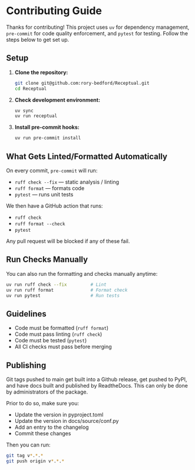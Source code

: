 # Contributing Guide

Thanks for contributing! This project uses `uv` for dependency management, `pre-commit` for code quality enforcement, and `pytest` for testing. Follow the steps below to get set up.

## Setup

1. **Clone the repository:**

   ```bash
   git clone git@github.com:rory-bedford/Receptual.git
   cd Receptual
   ```

2. **Check development environment:**

   ```bash
   uv sync
   uv run receptual
   ```

3. **Install pre-commit hooks:**

   ```bash
   uv run pre-commit install
   ```

## What Gets Linted/Formatted Automatically

On every commit, `pre-commit` will run:

- `ruff check --fix` — static analysis / linting
- `ruff format` — formats code
- `pytest` — runs unit tests

We then have a GitHub action that runs:

- `ruff check` 
- `ruff format --check`
- `pytest`

Any pull request will be blocked if any of these fail.

## Run Checks Manually

You can also run the formatting and checks manually anytime:

```bash
uv run ruff check --fix         # Lint
uv run ruff format              # Format check
uv run pytest                   # Run tests
```

## Guidelines

- Code must be formatted (`ruff format`)
- Code must pass linting (`ruff check`)
- Code must be tested (`pytest`)
- All CI checks must pass before merging

## Publishing

Git tags pushed to main get built into a Github release, get pushed to PyPI, and have docs built and published by ReadtheDocs. This can only be done by administrators of the package.

Prior to do so, make sure you:

- Update the version in pyproject.toml
- Update the version in docs/source/conf.py
- Add an entry to the changelog
- Commit these changes

Then you can run:

```bash
git tag v*.*.*
git push origin v*.*.*
```
